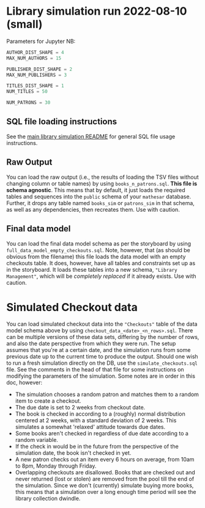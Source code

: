 # Library simulation run 2022-08-10 (small)

Parameters for Jupyter NB:

```python
AUTHOR_DIST_SHAPE = 4
MAX_NUM_AUTHORS = 15

PUBLISHER_DIST_SHAPE = 2
MAX_NUM_PUBLISHERS = 3

TITLES_DIST_SHAPE = 1
NUM_TITLES = 50

NUM_PATRONS = 30
```

## SQL file loading instructions

See the [main library simulation README](../../README.md) for general SQL file usage instructions.

## Raw Output

You can load the raw output (i.e., the results of loading the TSV files without changing column or table names) by using `books_n_patrons.sql`. **This file is schema agnostic**. This means that by default, it just loads the required tables and sequences into the `public` schema of your `mathesar` database. Further, it drops any table named `books_sim` or `patrons_sim` in that schema, as well as any dependencies, then recreates them. Use with caution.

## Final data model

You can load the final data model schema as per the storyboard by using `full_data_model_empty_checkouts.sql`. Note, however, that (as should be obvious from the filename) this file loads the data model with an empty checkouts table. It does, however, have all tables and constraints set up as in the storyboard. It loads these tables into a new schema, `"Library Management"`, which will be _completely replaced_ if it already exists. Use with caution.

# Simulated Checkout data

You can load simulated checkout data into the `"Checkouts"` table of the data model schema above by using `checkout_data_<date>_<n_rows>.sql`. There can be multiple versions of these data sets, differing by the number of rows, and also the date perspective from which they were run. The setup assumes that you're at a certain date, and the simulation runs from some previous date up to the current time to produce the output. Should one wish to run a fresh simulation directly on the DB, use the `simulate_checkouts.sql` file. See the comments in the head of that file for some instructions on modifying the parameters of the simulation. Some notes are in order in this doc, however:
- The simulation chooses a random patron and matches them to a random item to create a checkout.
- The due date is set to 2 weeks from checkout date.
- The book is checked in according to a (roughly) normal distribution centered at 2 weeks, with a standard deviation of 2 weeks. This simulates a somewhat 'relaxed' attitude towards due dates.
- Some books aren't checked in regardless of due date according to a random variable.
- If the check in would be in the future from the perspective of the simulation date, the book isn't checked in yet.
- A new patron checks out an item every 6 hours on average, from 10am to 8pm, Monday through Friday.
- Overlapping checkouts are disallowed. Books that are checked out and never returned (lost or stolen) are removed from the pool till the end of the simulation. Since we don't (currently) simulate buying more books, this means that a simulation over a long enough time period will see the library collection dwindle.
